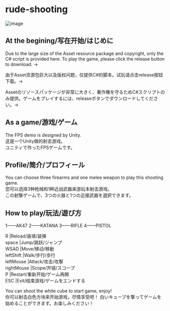 # rude-shooting
![image](https://github.com/HAYATE0578/rude-shooting/assets/78299959/9389c388-1028-41d1-a87d-5d992feb1b03)

## At the begining/写在开始/はじめに
Due to the large size of the Asset resource package and copyright, only the C# script is provided here. To play the game, please click the release button to download. →

由于Asset资源包巨大以及版权问题，仅提供C#的脚本。试玩请点击release按钮下载。→

Assetのリソースパッケージが非常に大きく、著作権を守るためC#スクリプトのみ提供。ゲームをプレイするには、releaseボタンでダウンロードしてください。→

## As a game/游戏/ゲーム
The FPS demo is designed by Unity.  
这是一个Unity做的射击游戏。  
ユニティで作ったFPSゲームです。  

## Profile/简介/プロフィール
You can choose three firearms and one melee weapon to play this shooting game.  
您可以选择3种枪械和1种近战武器来游玩本射击游戏。  
この射撃ゲームで、3つの火器と1つの近接武器を選択できます。  

## How to play/玩法/遊び方
1——AK47    2——KATANA    3——RIFLE    4——PISTOL  

R           |Reload/装填/装弾  
space       |Jump/跳跃/ジャンプ  
WSAD        |Move/移动/移動  
leftShift   |Walk/步行/歩行  
leftMouse   |Attack/攻击/攻撃  
rightMouse  |Scope/开镜/スコープ  
P           |Restart/重新开始/ゲーム再開  
ESC         |Exit/结束游戏/ゲームをエンドする  

You can shoot the white cube to start game, enjoy!  
你可以射击白色方块来开始游戏，尽情享受吧！
白いキューブを撃ってゲームを始めることができます。お楽しみください！
